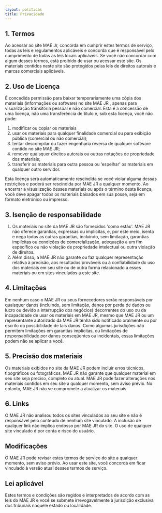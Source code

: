 ```yaml
---
layout: politicas
title: Privacidade
---
```

## 1. Termos

Ao acessar ao site MAE Jr, concorda em cumprir estes termos de serviço, todas as leis e regulamentos aplicáveis e concorda que é responsável pelo cumprimento de todas as leis locais aplicáveis. Se você não concordar com algum desses termos, está proibido de usar ou acessar este site. Os materiais contidos neste site são protegidos pelas leis de direitos autorais e marcas comerciais aplicáveis.

## 2. Uso de Licença

É concedida permissão para baixar temporariamente uma cópia dos materiais (informações ou software) no site MAE JR , apenas para visualização transitória pessoal e não comercial. Esta é a concessão de uma licença, não uma transferência de título e, sob esta licença, você não pode:

1. modificar ou copiar os materiais
2. usar os materiais para qualquer finalidade comercial ou para exibição pública (comercial ou não comercial);
3. tentar descompilar ou fazer engenharia reversa de qualquer software contido no site MAE JR;
4. remover quaisquer direitos autorais ou outras notações de propriedade dos materiais;
5. transferir os materiais para outra pessoa ou 'espelhar' os materiais em qualquer outro servidor.

Esta licença será automaticamente rescindida se você violar alguma dessas restrições e poderá ser rescindida por MAE JR a qualquer momento. Ao encerrar a visualização desses materiais ou após o término desta licença, você deve apagar todos os materiais baixados em sua posse, seja em formato eletrónico ou impresso.

## 3. Isenção de responsabilidade

1. Os materiais no site da MAE JR são fornecidos 'como estão'. MAE JR não oferece garantias, expressas ou implícitas, e, por este meio, isenta e nega todas as outras garantias, incluindo, sem limitação, garantias implícitas ou condições de comercialização, adequação a um fim específico ou não violação de propriedade intelectual ou outra violação de direitos.
2. Além disso, a MAE JR não garante ou faz qualquer representação relativa à precisão, aos resultados prováveis ou à confiabilidade do uso dos materiais em seu site ou de outra forma relacionado a esses materiais ou em sites vinculados a este site.

## 4. Limitações

Em nenhum caso o MAE JR ou seus fornecedores serão responsáveis por quaisquer danos (incluindo, sem limitação, danos por perda de dados ou lucro ou devido a interrupção dos negócios) decorrentes do uso ou da incapacidade de usar os materiais em MAE JR, mesmo que MAE JR ou um representante autorizado da MAE JR tenha sido notificado oralmente ou por escrito da possibilidade de tais danos. Como algumas jurisdições não permitem limitações em garantias implícitas, ou limitações de responsabilidade por danos conseqüentes ou incidentais, essas limitações podem não se aplicar a você.

## 5. Precisão dos materiais

Os materiais exibidos no site da MAE JR podem incluir erros técnicos, tipográficos ou fotográficos. MAE JR não garante que qualquer material em seu site seja preciso, completo ou atual. MAE JR pode fazer alterações nos materiais contidos em seu site a qualquer momento, sem aviso prévio. No entanto, MAE JR não se compromete a atualizar os materiais.

## 6. Links

O MAE JR não analisou todos os sites vinculados ao seu site e não é responsável pelo conteúdo de nenhum site vinculado. A inclusão de qualquer link não implica endosso por MAE JR do site. O uso de qualquer site vinculado é por conta e risco do usuário.

## Modificações

O MAE JR pode revisar estes termos de serviço do site a qualquer momento, sem aviso prévio. Ao usar este site, você concorda em ficar vinculado à versão atual desses termos de serviço.

## Lei aplicável

Estes termos e condições são regidos e interpretados de acordo com as leis do MAE JR e você se submete irrevogavelmente à jurisdição exclusiva dos tribunais naquele estado ou localidade.